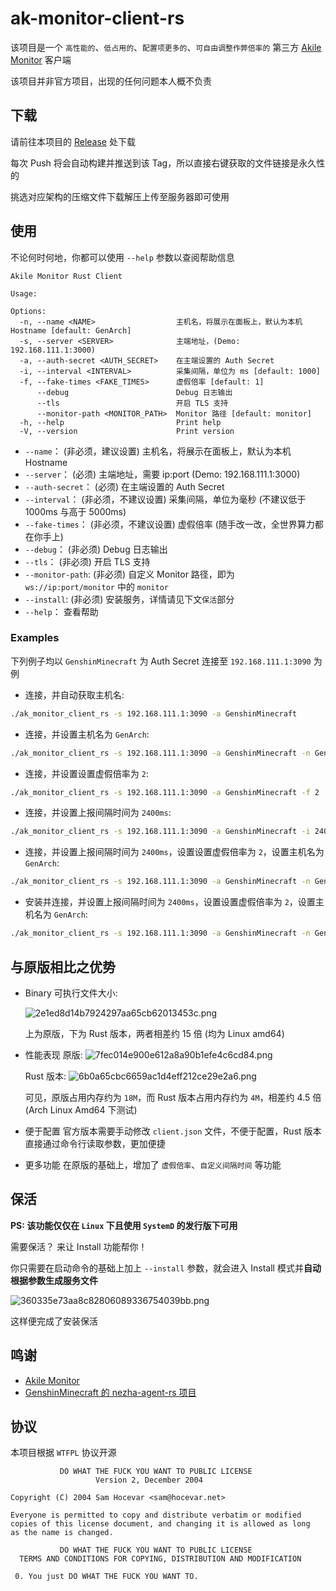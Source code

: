# ak-monitor-client-rs

该项目是一个 `高性能的`、`低占用的`、`配置项更多的`、`可自由调整作弊倍率的` 第三方 [Akile Monitor](https://github.com/akile-network/akile_monitor) 客户端

该项目并非官方项目，出现的任何问题本人概不负责

## 下载

请前往本项目的 [Release](https://github.com/GenshinMinecraft/ak_monitor_client_rs/releases/tag/latest) 处下载

每次 Push 将会自动构建并推送到该 Tag，所以直接右键获取的文件链接是永久性的

挑选对应架构的压缩文件下载解压上传至服务器即可使用

## 使用

不论何时何地，你都可以使用 `--help` 参数以查阅帮助信息

```
Akile Monitor Rust Client

Usage: 

Options:
  -n, --name <NAME>                  主机名，将展示在面板上，默认为本机 Hostname [default: GenArch]
  -s, --server <SERVER>              主端地址，(Demo: 192.168.111.1:3000)
  -a, --auth-secret <AUTH_SECRET>    在主端设置的 Auth Secret
  -i, --interval <INTERVAL>          采集间隔，单位为 ms [default: 1000]
  -f, --fake-times <FAKE_TIMES>      虚假倍率 [default: 1]
      --debug                        Debug 日志输出
      --tls                          开启 TLS 支持
      --monitor-path <MONITOR_PATH>  Monitor 路径 [default: monitor]
  -h, --help                         Print help
  -V, --version                      Print version
```

- `--name`： (非必须，建议设置) 主机名，将展示在面板上，默认为本机 Hostname
- `--server`： (必须) 主端地址，需要 ip:port (Demo: 192.168.111.1:3000)
- `--auth-secret`： (必须) 在主端设置的 Auth Secret
- `--interval`： (非必须，不建议设置) 采集间隔，单位为毫秒 (不建议低于 1000ms 与高于 5000ms)
- `--fake-times`： (非必须，不建议设置) 虚假倍率 (随手改一改，全世界算力都在你手上)
- `--debug`： (非必须) Debug 日志输出
- `--tls`： (非必须) 开启 TLS 支持
- `--monitor-path`: (非必须) 自定义 Monitor 路径，即为 `ws://ip:port/monitor` 中的 `monitor`
- `--install`: (非必须) 安装服务，详情请见下文`保活`部分
- `--help`： 查看帮助

### Examples

下列例子均以 `GenshinMinecraft` 为 Auth Secret 连接至 `192.168.111.1:3090` 为例

- 连接，并自动获取主机名:
```bash
./ak_monitor_client_rs -s 192.168.111.1:3090 -a GenshinMinecraft
```

- 连接，并设置主机名为 `GenArch`:
```bash
./ak_monitor_client_rs -s 192.168.111.1:3090 -a GenshinMinecraft -n GenArch
```

- 连接，并设置设置虚假倍率为 `2`:
```bash
./ak_monitor_client_rs -s 192.168.111.1:3090 -a GenshinMinecraft -f 2
```

- 连接，并设置上报间隔时间为 `2400ms`: 
```bash
./ak_monitor_client_rs -s 192.168.111.1:3090 -a GenshinMinecraft -i 2400
```

- 连接，并设置上报间隔时间为 `2400ms`，设置设置虚假倍率为 `2`，设置主机名为 `GenArch`:
```bash
./ak_monitor_client_rs -s 192.168.111.1:3090 -a GenshinMinecraft -n GenArch -f 2 -i 2400
```

- 安装并连接，并设置上报间隔时间为 `2400ms`，设置设置虚假倍率为 `2`，设置主机名为 `GenArch`:
```bash
./ak_monitor_client_rs -s 192.168.111.1:3090 -a GenshinMinecraft -n GenArch -f 2 -i 2400 --install
```

## 与原版相比之优势

- Binary 可执行文件大小:
  
  ![2e1ed8d14b7924297aa65cb62013453c.png](https://ice.frostsky.com/2024/12/05/2e1ed8d14b7924297aa65cb62013453c.png)
  
  上为原版，下为 Rust 版本，两者相差约 15 倍 (均为 Linux amd64)

- 性能表现
  原版:
  ![7fec014e900e612a8a90b1efe4c6cd84.png](https://ice.frostsky.com/2024/12/05/7fec014e900e612a8a90b1efe4c6cd84.png)

  Rust 版本:
  ![6b0a65cbc6659ac1d4eff212ce29e2a6.png](https://ice.frostsky.com/2024/12/05/6b0a65cbc6659ac1d4eff212ce29e2a6.png)
  
  可见，原版占用内存约为 `18M`，而 Rust 版本占用内存约为 `4M`，相差约 4.5 倍  (Arch Linux Amd64 下测试)

- 便于配置
  官方版本需要手动修改 `client.json` 文件，不便于配置，Rust 版本直接通过命令行读取参数，更加便捷
- 更多功能
  在原版的基础上，增加了 `虚假倍率`、`自定义间隔时间` 等功能

## 保活

**PS: 该功能仅仅在 `Linux` 下且使用 `SystemD` 的发行版下可用**

需要保活？ 来让 Install 功能帮你！

你只需要在启动命令的基础上加上 `--install` 参数，就会进入 Install 模式并**自动根据参数生成服务文件**

![360335e73aa8c82806089336754039bb.png](https://ice.frostsky.com/2024/12/07/360335e73aa8c82806089336754039bb.png)

这样便完成了安装保活

## 鸣谢
- [Akile Monitor](https://github.com/akile-network/akile_monitor)
- [GenshinMinecraft 的 nezha-agent-rs 项目](https://github.com/GenshinMinecraft/nezha-agent-rs)

## 协议

本项目根据 `WTFPL` 协议开源

```license
           DO WHAT THE FUCK YOU WANT TO PUBLIC LICENSE
                   Version 2, December 2004

Copyright (C) 2004 Sam Hocevar <sam@hocevar.net>

Everyone is permitted to copy and distribute verbatim or modified
copies of this license document, and changing it is allowed as long
as the name is changed.

           DO WHAT THE FUCK YOU WANT TO PUBLIC LICENSE
  TERMS AND CONDITIONS FOR COPYING, DISTRIBUTION AND MODIFICATION

 0. You just DO WHAT THE FUCK YOU WANT TO.
```

